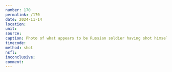 ```yaml
---
number: 170
permalink: /170
date: 2024-11-14
location: 
unit: 
source: 
caption: Photo of what appears to be Russian soldier having shot himself with his AK not long ago, his finger still on the trigger
timecode: 
method: shot
nsfl: 
inconclusive: 
comment: 
---
```

<script async src="https://telegram.org/js/telegram-widget.js?22" data-telegram-post="ukr_pics/24670" data-width="100%" data-userpic="false"></script>